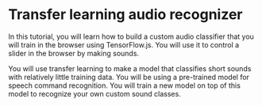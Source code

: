 # Transfer learning audio recognizer
In this tutorial, you will learn how to build a custom audio classifier that you will train in the browser using TensorFlow.js. You will use it to control a slider in the browser by making sounds.

You will use transfer learning to make a model that classifies short sounds with relatively little training data. You will be using a pre-trained model for speech command recognition. You will train a new model on top of this model to recognize your own custom sound classes.
